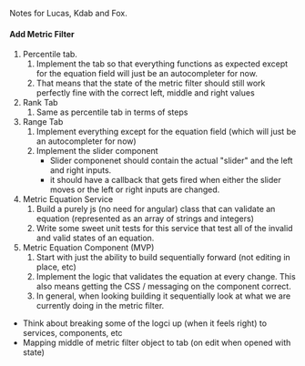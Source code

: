 Notes for Lucas, Kdab and Fox.

#### Add Metric Filter 

1. Percentile tab. 
    1. Implement the tab so that everything functions as expected except for the equation field will just be an autocompleter for now. 
    1. That means that the state of the metric filter should still work perfectly fine with the correct left, middle and right values
1. Rank Tab
    1. Same as percentile tab in terms of steps
1. Range Tab
    1. Implement everything except for the equation field (which will just be an autocompleter for now)
    1. Implement the slider component 
        - Slider componenet should contain the actual "slider" and the left and right inputs.
        - it should have a callback that gets fired when either the slider moves or the left or right inputs are changed.
1. Metric Equation Service 
    1. Build a purely js (no need for angular) class that can validate an equation (represented as an array of strings and integers)
    1. Write some sweet unit tests for this service that test all of the invalid and valid states of an equation.
1. Metric Equation Component (MVP)
    1. Start with just the ability to build sequentially forward (not editing in place, etc)
    1. Implement the logic that validates the equation at every change. This also means getting the CSS / messaging on the component correct. 
    1. In general, when looking building it sequentially look at what we are currently doing in the metric filter.
    
 


- Think about breaking some of the logci up (when it feels right) to services, components, etc
- Mapping middle of metric filter object to tab (on edit when opened with state)


